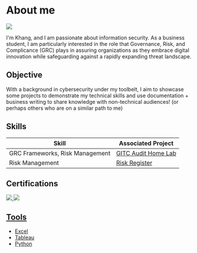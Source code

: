 # About me
<a href="https://www.linkedin.com/in/th%E1%BA%BF-khang-huynh-aba8aa1a7"><img src="https://img.shields.io/badge/-LinkedIn-0072b1?&style-for-the-badge&logo=linkedin&logoColor=white" /></a>

I'm Khang, and I am passionate about information security. As a business student, I am particularly interested in the role that Governance, Risk, and Complicance (GRC) plays in assuring organizations as they embrace digital innovation while safeguarding against a rapidly expanding threat landscape.

## Objective
With a background in cybersecurity under my toolbelt, I aim to showcase some projects to demonstrate my technical skills and use documentation + business writing to share knowledge with non-technical audiences! (or perhaps others who are on a similar path to me)

## Skills

| Skill                                         | Associated Project         |
|-----------------------------------------------|----------------------------|
| GRC Frameworks, Risk Management               | <a href="https://github.com/a-khang/it-audit-compliance-dashboard">GITC Audit Home Lab</a>|
| Risk Management              | <a href="https://github.com/a-khang/risk_register_lab">Risk Register</a>|

## Certifications
<div>
<a href="https://www.credly.com/badges/c3e0d53f-4cec-4e42-9756-34fbaaf12ac8/linked_in_profile"><img src="https://img.shields.io/badge/-Security%2B-FF0000?&style=for-the-badge&logo=CompTIA&logoColor=white" />
<a href="https://www.credly.com/badges/73f23fdd-0fae-43bc-8948-5d27b84aced4/linked_in_profile"><img src="https://img.shields.io/badge/-PCCET-FA582D?&style=for-the-badge&logo=PaloAlto&logoColor=white" />
</div>

## Tools
- Excel
- Tableau
- Python
